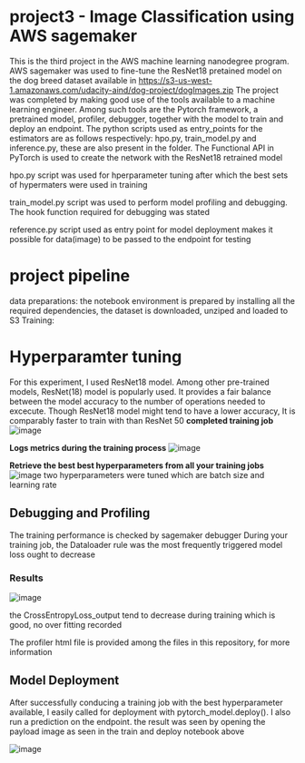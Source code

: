# project3 - Image Classification using AWS sagemaker
This is the third project in the AWS machine learning nanodegree program. AWS sagemaker was used to fine-tune the ResNet18 pretained model on the dog breed dataset available in 
https://s3-us-west-1.amazonaws.com/udacity-aind/dog-project/dogImages.zip
The project was completed by making good use of the tools available to a machine learning engineer. Among such tools are the Pytorch framework, a pretrained model, profiler,
debugger, together with the model to train and deploy an endpoint. The python scripts used as entry_points for the estimators are as follows respectively: hpo.py, train_model.py and inference.py, these are also present in the folder. The Functional API in PyTorch is used to create the network with the ResNet18 retrained model

hpo.py script was used for hperparameter tuning after which the best sets of hypermaters were used in training

train_model.py script was used to perform model profiling and debugging. The hook function required for debugging was stated

reference.py script used as entry point for model deployment makes it possible for data(image) to be passed to the endpoint for testing

# project pipeline
data preparations:
the notebook environment is prepared by installing all the required dependencies, the dataset is downloaded, unziped and loaded to S3
Training:
# Hyperparamter tuning
 For this experiment, I used ResNet18 model. Among other pre-trained models, ResNet(18) model is popularly used. It provides a fair balance between the model accuracy to the number of operations needed to excecute. Though ResNet18 model might tend to have a lower accuracy, It is comparably faster to train with than ResNet 50
 **completed training job**
 ![image](https://user-images.githubusercontent.com/94250309/150440158-12c2067a-9c5f-4b14-9d36-6d366fdd9a48.png)

**Logs metrics during the training process**
![image](https://user-images.githubusercontent.com/94250309/150440788-31f251e5-b70e-4ae8-8bd7-467b6413c444.png)

**Retrieve the best best hyperparameters from all your training jobs**
![image](https://user-images.githubusercontent.com/94250309/150441120-370723b7-e3ed-49fc-b5fa-879f90f4bd51.png)
two hyperparameters were tuned which are batch size and learning rate

## Debugging and Profiling
The training performance is checked by sagemaker debugger
During your training job, the Dataloader rule was the most frequently triggered
model loss ought to decrease

### Results
![image](https://user-images.githubusercontent.com/94250309/150639584-2928e523-1955-4da4-84fd-df2408360d2d.png)


the CrossEntropyLoss_output tend to decrease during training which is good, no over fitting recorded


The profiler html file is provided among the files in this repository, for more information

## Model Deployment
After successfully conducing a training job with the best hyperparameter available, I easily called for deployment with pytorch_model.deploy(). I also run a prediction on the endpoint. the result was seen by opening the payload image as seen in the train and deploy notebook above

![image](https://user-images.githubusercontent.com/94250309/150639611-4bc9660e-a4f8-4949-886a-aae19a332778.png)


